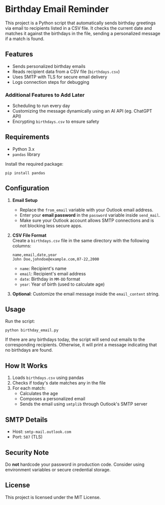 # Birthday Email Reminder

This project is a Python script that automatically sends birthday greetings via email to recipients listed in a CSV file. It checks the current date and matches it against the birthdays in the file, sending a personalized message if a match is found.

## Features

- Sends personalized birthday emails
- Reads recipient data from a CSV file (`birthdays.csv`)
- Uses SMTP with TLS for secure email delivery
- Logs connection steps for debugging

### Additional Features to Add Later
- Scheduling to run every day
- Customizing the message dynamically using an AI API (eg. ChatGPT API)
- Encrypting `birthdays.csv` to ensure safety
  
## Requirements

- Python 3.x
- `pandas` library

Install the required package:

```
pip install pandas
```

## Configuration

1. **Email Setup**  
   - Replace the `from_email` variable with your Outlook email address.
   - Enter your **email password** in the `password` variable inside `send_mail`.
   - Make sure your Outlook account allows SMTP connections and is not blocking less secure apps.

2. **CSV File Format**  
   Create a `birthdays.csv` file in the same directory with the following columns:

   ```
   name,email,date,year
   John Doe,johndoe@example.com,07-22,2000
   ```

   - `name`: Recipient's name
   - `email`: Recipient's email address
   - `date`: Birthday in `MM-DD` format
   - `year`: Year of birth (used to calculate age)

3. **Optional**: Customize the email message inside the `email_content` string.

## Usage

Run the script:

```
python birthday_email.py
```

If there are any birthdays today, the script will send out emails to the corresponding recipients. Otherwise, it will print a message indicating that no birthdays are found.

## How It Works

1. Loads `birthdays.csv` using pandas
2. Checks if today's date matches any in the file
3. For each match:
   - Calculates the age
   - Composes a personalized email
   - Sends the email using `smtplib` through Outlook's SMTP server

## SMTP Details

- Host: `smtp-mail.outlook.com`
- Port: `587` (TLS)

## Security Note

Do **not** hardcode your password in production code. Consider using environment variables or secure credential storage.

## License

This project is licensed under the MIT License.
